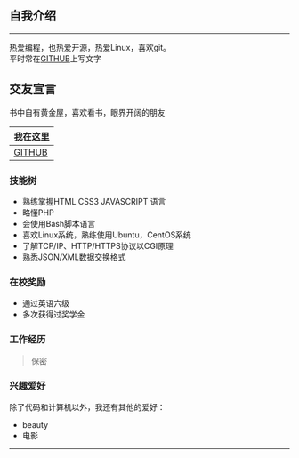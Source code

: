 
## 自我介绍
----

热爱编程，也热爱开源，热爱Linux，喜欢git。  
平时常在[GITHUB][github]上写文字
## 交友宣言
书中自有黄金屋，喜欢看书，眼界开阔的朋友

|我在这里|
|---|
|[GITHUB][github]


### 技能树

- 熟练掌握HTML CSS3 JAVASCRIPT 语言
- 略懂PHP
- 会使用Bash脚本语言
- 喜欢Linux系统，熟练使用Ubuntu，CentOS系统
- 了解TCP/IP、HTTP/HTTPS协议以CGI原理
- 熟悉JSON/XML数据交换格式

### 在校奖励

- 通过英语六级
- 多次获得过奖学金


### 工作经历  
> 保密

### 兴趣爱好
除了代码和计算机以外，我还有其他的爱好：
* beauty
* 电影


*******************
[github]:https://github.com/chenkeng